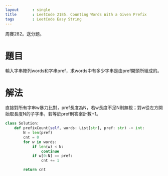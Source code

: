 ```yaml
---
layout      : single
title       : LeetCode 2185. Counting Words With a Given Prefix
tags 		: LeetCode Easy String
---
```

周賽282。送分題。

# 題目
輸入字串陣列words和字串pref，求words中有多少字串是由pref開頭所組成的。

# 解法
直接對所有字串w暴力比對，pref長度為N，若w長度不足N則無視；對w從左方開始取長度N的子字串，若等於pref則答案計數+1。

```python
class Solution:
    def prefixCount(self, words: List[str], pref: str) -> int:
        N = len(pref)
        cnt = 0
        for w in words:
            if len(w) < N:
                continue
            if w[0:N] == pref:
                cnt += 1

        return cnt

```
